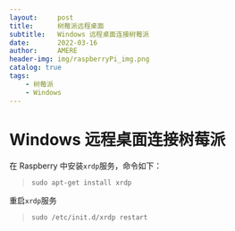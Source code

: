 ```yaml
---
layout:     post
title:      树莓派远程桌面
subtitle:   Windows 远程桌面连接树莓派
date:       2022-03-16
author:     AMERE
header-img: img/raspberryPi_img.png
catalog: true
tags:
    - 树莓派
    - Windows
---
```


# Windows 远程桌面连接树莓派

在 Raspberry 中安装`xrdp`服务，命令如下：

> ```shell
> sudo apt-get install xrdp
> ```

重启`xrdp`服务

> ```shell
> sudo /etc/init.d/xrdp restart
> ```